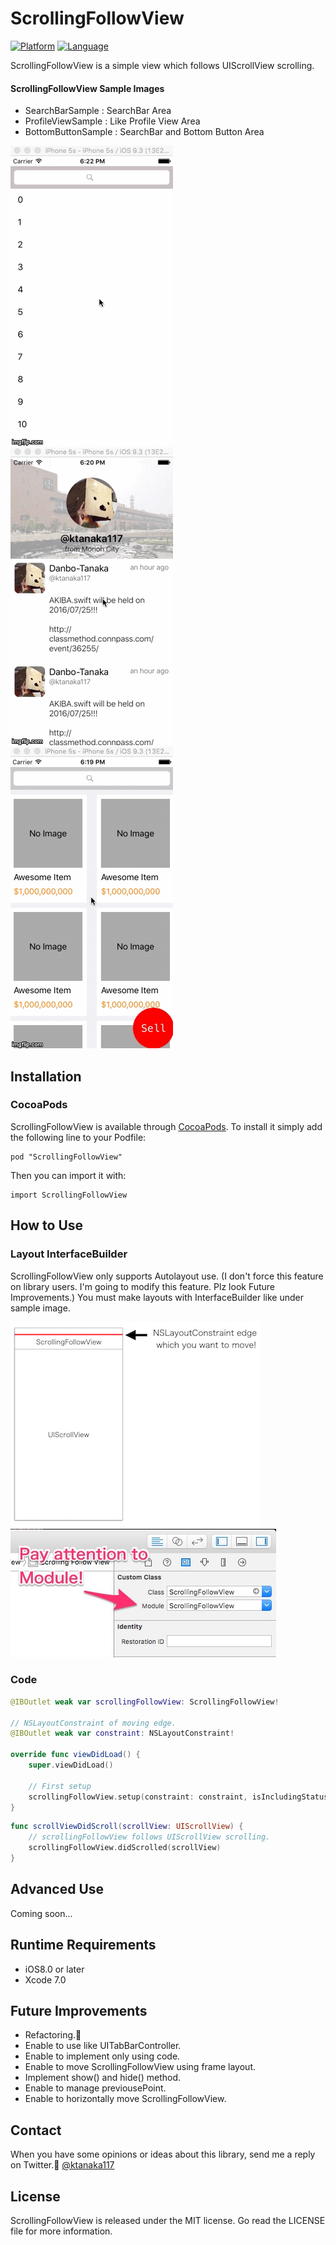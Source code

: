 # ScrollingFollowView

[![Platform](http://img.shields.io/badge/platform-ios-blue.svg?style=flat
)](https://developer.apple.com/iphone/index.action)
[![Language](http://img.shields.io/badge/language-swift-brightgreen.svg?style=flat
)](https://developer.apple.com/swift)

ScrollingFollowView is a simple view which follows UIScrollView scrolling.

#### ScrollingFollowView Sample Images
- SearchBarSample    : SearchBar Area
- ProfileViewSample  : Like Profile View Area
- BottomButtonSample : SearchBar and Bottom Button Area

![](./SampleImage/SearchBarSample.gif)
![](./SampleImage/ProfileViewSample.gif)
![](./SampleImage/BottomButtonSample.gif)

## Installation
### CocoaPods
ScrollingFollowView is available through [CocoaPods](). To install it simply add the following line to your Podfile:

```
pod "ScrollingFollowView"
```

Then you can import it with:

```
import ScrollingFollowView
```

## How to Use
### Layout InterfaceBuilder
ScrollingFollowView only supports Autolayout use. 
(I don't force this feature on library users. I'm going to modify this feature. Plz look Future Improvements.)
You must make layouts with InterfaceBuilder like under sample image.

![](./SampleImage/HowToUse.png)
![](./SampleImage/module.jpg)

### Code
```swift
@IBOutlet weak var scrollingFollowView: ScrollingFollowView!

// NSLayoutConstraint of moving edge.
@IBOutlet weak var constraint: NSLayoutConstraint!

override func viewDidLoad() {
    super.viewDidLoad()

    // First setup
    scrollingFollowView.setup(constraint: constraint, isIncludingStatusBarHeight: true)
}
```

```swift
func scrollViewDidScroll(scrollView: UIScrollView) {
	// scrollingFollowView follows UIScrollView scrolling.
    scrollingFollowView.didScrolled(scrollView)
}
```

## Advanced Use
Coming soon...

## Runtime Requirements

- iOS8.0 or later
- Xcode 7.0

## Future Improvements
- Refactoring.💪
- Enable to use like UITabBarController.
- Enable to implement only using code.
- Enable to move ScrollingFollowView using frame layout.
- Implement show() and hide() method.
- Enable to manage previousePoint.
- Enable to horizontally move ScrollingFollowView.

## Contact
When you have some opinions or ideas about this library, send me a reply on Twitter.🍣
[@ktanaka117](https://twitter.com/ktanaka117)

## License
ScrollingFollowView is released under the MIT license. Go read the LICENSE file for more information.